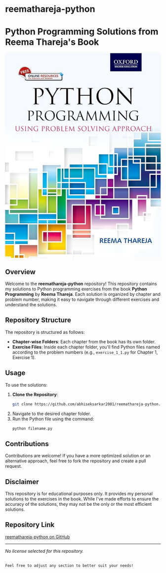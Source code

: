 # reemathareja-python

# Python Programming Solutions from Reema Thareja's Book

![Python Programming by Reema Thareja](https://github.com/abhiseksarkar2001/reemathareja-python/blob/main/python%20programming%20reema%20thareja.jpg)

## Overview

Welcome to the **reemathareja-python** repository! This repository contains my solutions to Python programming exercises from the book **Python Programming** by **Reema Thareja**. Each solution is organized by chapter and problem number, making it easy to navigate through different exercises and understand the solutions.

## Repository Structure

The repository is structured as follows:

- **Chapter-wise Folders**: Each chapter from the book has its own folder.
- **Exercise Files**: Inside each chapter folder, you'll find Python files named according to the problem numbers (e.g., `exercise_1_1.py` for Chapter 1, Exercise 1).

## Usage

To use the solutions:

1. **Clone the Repository**:
   ```bash
   git clone https://github.com/abhiseksarkar2001/reemathareja-python.git
   ```
2. Navigate to the desired chapter folder.
3. Run the Python file using the command:
   ```bash
   python filename.py
   ```

## Contributions

Contributions are welcome! If you have a more optimized solution or an alternative approach, feel free to fork the repository and create a pull request.

## Disclaimer

This repository is for educational purposes only. It provides my personal solutions to the exercises in the book. While I've made efforts to ensure the accuracy of the solutions, they may not be the only or the most efficient solutions.

## Repository Link

[reemathareja-python on GitHub](https://github.com/abhiseksarkar2001/reemathareja-python)

---

*No license selected for this repository.*
```

Feel free to adjust any section to better suit your needs!
